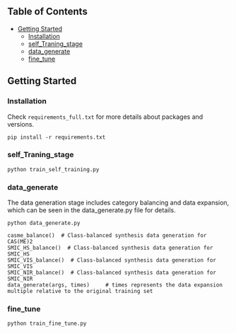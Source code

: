 

## Table of Contents

* [Getting Started](#getting-started)
    * [Installation](#installation)
    * [self_Traning_stage](#self_Traning_stage)
    * [data_generate](#data_generate)
    * [fine_tune](#fine_tune)



## Getting Started

### Installation
Check `requirements_full.txt` for more details about packages and versions.

```
pip install -r requirements.txt
```


### self_Traning_stage

```
python train_self_training.py
```

### data_generate
The data generation stage includes category balancing and data expansion, which can be seen in the data_generate.py file for details.
```
python data_generate.py
```

```
casme_balance()  # Class-balanced synthesis data generation for CAS(ME)2
SMIC_HS_balance()  # Class-balanced synthesis data generation for SMIC_HS
SMIC_VIS_balance()  # Class-balanced synthesis data generation for SMIC_VIS
SMIC_NIR_balance()  # Class-balanced synthesis data generation for SMIC_NIR
data_generate(args, times)     # times represents the data expansion multiple relative to the original training set
```

### fine_tune
```
python train_fine_tune.py
```

